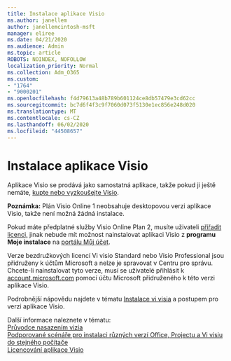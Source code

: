 ```yaml
---
title: Instalace aplikace Visio
ms.author: janellem
author: janellemcintosh-msft
manager: eliree
ms.date: 04/21/2020
ms.audience: Admin
ms.topic: article
ROBOTS: NOINDEX, NOFOLLOW
localization_priority: Normal
ms.collection: Adm_O365
ms.custom:
- "1764"
- "9000201"
ms.openlocfilehash: f4d79613a48b789b601124ce8db57479e3cd62cc
ms.sourcegitcommit: bc7d6f4f3c9f7060d073f5130e1ec856e248d020
ms.translationtype: MT
ms.contentlocale: cs-CZ
ms.lasthandoff: 06/02/2020
ms.locfileid: "44508657"
---
```

# <a name="install-visio"></a>Instalace aplikace Visio

Aplikace Visio se prodává jako samostatná aplikace, takže pokud ji ještě nemáte, [kupte nebo vyzkoušejte Visio](https://products.office.com/visio). 

**Poznámka:** Plán Visio Online 1 neobsahuje desktopovou verzi aplikace Visio, takže není možná žádná instalace.

Pokud máte předplatné služby Visio Online Plan 2, musíte uživateli [přiřadit licenci,](https://docs.microsoft.com/microsoft-365/admin/add-users/add-users) jinak nebude mít možnost nainstalovat aplikaci Visio z **programu Moje instalace** na [portálu Můj účet](https://portal.office.com/account#installs). 

Verze bezdružkových licencí Vi visio Standard nebo Visio Professional jsou přidruženy k účtům Microsoft a nelze je spravovat v Centru pro správu. Chcete-li nainstalovat tyto verze, musí se uživatelé přihlásit k [account.microsoft.com](https://account.microsoft.com) pomocí účtu Microsoft přidruženého k této verzi aplikace Visio.

Podrobnější nápovědu najdete v tématu [Instalace vi visia](https://support.office.com/article/f98f21e3-aa02-4827-9167-ddab5b025710?wt.mc_id=OfficeAdm_ClientDIA_Alchemy1764) a postupem pro verzi aplikace Visio.

Další informace naleznete v tématu:<br>
[Průvodce nasazením vizia](https://docs.microsoft.com/deployoffice/deployment-guide-for-visio)<br>
[Podporované scénáře pro instalaci různých verzí Office, Projectu a Vi visiu do stejného počítače](https://docs.microsoft.com/deployoffice/install-different-office-visio-and-project-versions-on-the-same-computer)<br>
[Licencování aplikace Visio](https://products.office.com/visio/microsoft-visio-volume-licensing-visio-for-multiple-users)